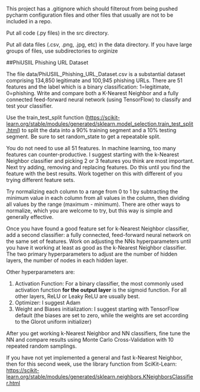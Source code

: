This project has a .gitignore which should filterout from being pushed pycharm configuration files and other files that usually are not to be included in a repo. 

Put all code (.py files) in the src directory.

Put all data files (.csv, .png, .jpg, etc) in the data directory. If you have large groups of files, use subdirectories to orginize


##PhiUSIIL Phishing URL Dataset

The file data/PhiUSIIL_Phishing_URL_Dataset.csv is 
a substantial dataset comprising 134,850 legitimate 
and 100,945 phishing URLs. There are 51 features and
the label which is a binary classification: 1=legitimate,
0=phishing. Write and compare both a K-Nearest Neighbor
and a fully connected feed-forward neural network
(using TensorFlow) to classify and test your classifier.

Use the train_test_split function (https://scikit-learn.org/stable/modules/generated/sklearn.model_selection.train_test_split.html) 
to split the data into a 90% training segment and a 10% 
testing segment. Be sure to set random_state to get a 
repeatable split.

You do not need to use all 51 features. In machine learning, 
too many features can counter-productive. I suggest starting 
with the k-Nearest Neighbor classifier and picking 2 or 3 
features you think are most important. Next try adding, 
removing and replacing features. Do this until you 
find the feature with the best results. Work together on this 
with different of you trying different feature sets.

Try normalizing each column to a range from 0 to 1 by 
subtracting the minimum value
in each column from all values in the column, then dividing all values by the range
(maximum - minimum). There are other ways to normalize, which 
you are welcome to try, but this way is simple and generally 
effective.

Once you have found a good feature set for k-Nearest Neighbor 
classifier, add a second classifier: a fully connected, 
feed-forward neural network on the same set of features. 
Work on adjusting the NNs hyperparameters until you have it 
working at least as good as the k-Nearest Neighbor classifier.
The two primary hyperparameters to adjust are the number of
hidden layers, the number of nodes in each hidden layer.

Other hyperparameters are:
1) Activation Function: For a binary classifier, the most commonly used activation function **for the output layer** is the sigmoid function. For all other layers, ReLU or Leaky ReLU are usually best.
2) Optimizer: I suggest Adam
3) Weight and Biases initialization: I suggest starting with TensorFlow default (the biases are set to zero, while the weights are set according to the Glorot uniform initializer)

After you get working k-Nearest Neighbor and NN classifiers, fine tune the NN and compare results using
Monte Carlo Cross-Validation with 10 repeated random samplings.

If you have not yet implemented a general and fast k-Nearest Neighbor, then for this second week, use the library function from SciKit-Learn: https://scikit-learn.org/stable/modules/generated/sklearn.neighbors.KNeighborsClassifier.html
